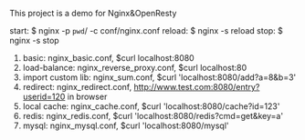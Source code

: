 This project is a demo for Nginx&OpenResty

start: $ nginx -p `pwd`/ -c conf/nginx.conf
reload: $ nginx -s reload
stop: $ nginx -s stop

1. basic: nginx_basic.conf, $curl localhost:8080
2. load-balance: nginx_reverse_proxy.conf, $curl localhost:80
3. import custom lib: nginx_sum.conf, $curl 'localhost:8080/add?a=8&b=3'    
4. redirect: nginx_redirect.conf, http://www.test.com:8080/entry?userid=120 in browser 
5. local cache: nginx_cache.conf, $curl 'localhost:8080/cache?id=123'    
6. redis: nginx_redis.conf, $curl 'localhost:8080/redis?cmd=get&key=a'      
7. mysql: nginx_mysql.conf, $curl 'localhost:8080/mysql'      

   

  
